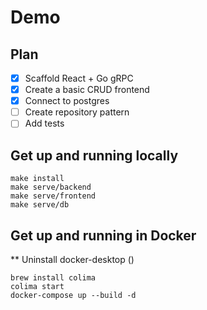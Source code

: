 # Demo

## Plan

- [x] Scaffold React + Go gRPC
- [x] Create a basic CRUD frontend
- [x] Connect to postgres
- [ ] Create repository pattern
- [ ] Add tests

## Get up and running locally

```shell
make install
make serve/backend
make serve/frontend
make serve/db
```

## Get up and running in Docker

** Uninstall docker-desktop ()

```shell
brew install colima
colima start
docker-compose up --build -d
````